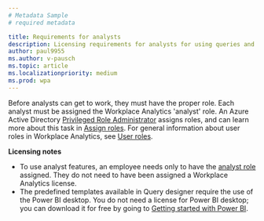 ```yaml
---
# Metadata Sample
# required metadata

title: Requirements for analysts
description: Licensing requirements for analysts for using queries and templates  
author: paul9955
ms.author: v-pausch
ms.topic: article
ms.localizationpriority: medium 
ms.prod: wpa
---
```


<!-- Note: In the topic that INCLUDEs this content, precede it with the following heading at the proper heading level:

## Requirements for analysts
-->

Before analysts can get to work, they must have the proper role. Each analyst must be assigned the Workplace Analytics 'analyst' role. An Azure Active Directory [Privileged Role Administrator](/azure/active-directory/roles/permissions-reference#privileged-role-administrator) assigns roles, and can learn more about this task in [Assign roles](../setup/assign-roles-to-wpa-admins.md). For general information about user roles in Workplace Analytics, see [User roles](../use/user-roles.md).

**Licensing notes**

* To use analyst features, an employee needs only to have the [analyst role](../use/user-roles.md#role-descriptions-and-access-levels) assigned. They do not need to have been assigned a Workplace Analytics license.
* The predefined templates available in Query designer require the use of the Power BI desktop. You do not need a license for Power BI desktop; you can download it for free by going to [Getting started with Power BI](https://powerbi.microsoft.com/en-us/getting-started-with-power-bi/).
